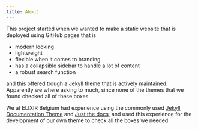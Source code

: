 ```yaml
---
title: About
---
```


This project started when we wanted to make a static website that is deployed using GitHub pages that is 

- modern looking
- lightweight
- flexible when it comes to branding
- has a collapsible sidebar to handle a lot of content
- a robust search function 

and this offered trough a Jekyll theme that is actively maintained. Apparently we where asking to much, since none of the themes that we found checked all of these boxes.


We at ELIXIR Belgium had experience using the commonly used [Jekyll Documentation Theme](https://idratherbewriting.com/documentation-theme-jekyll/) and [Just the docs](https://github.com/just-the-docs/just-the-docs), and used this experience for the development of our own theme to check all the boxes we needed. 

